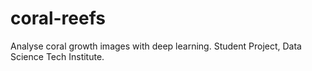 # coral-reefs
Analyse coral growth images with deep learning. Student Project, Data Science Tech Institute. 
